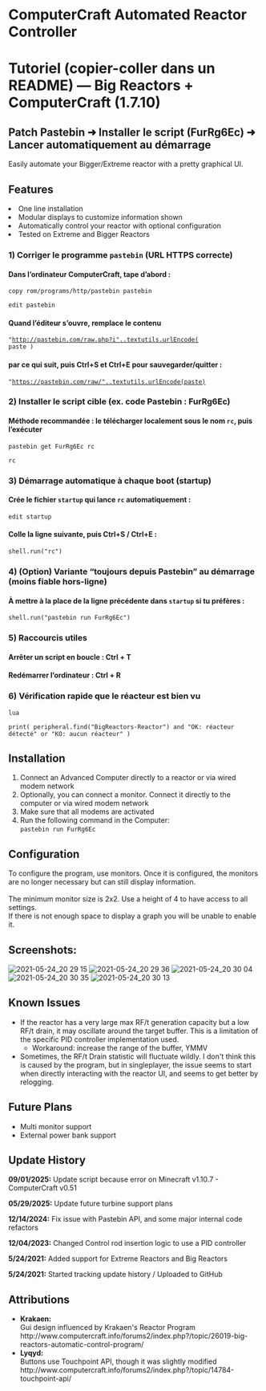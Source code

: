 # ComputerCraft Automated Reactor Controller
# Tutoriel (copier-coller dans un README) — Big Reactors + ComputerCraft (1.7.10)
## Patch Pastebin ➜ Installer le script (FurRg6Ec) ➜ Lancer automatiquement au démarrage


Easily automate your Bigger/Extreme reactor with a pretty graphical UI. <br />

## Features
  <bl>
  <li>One line installation</li>
  <li>Modular displays to customize information shown</li>
  <li>Automatically control your reactor with optional configuration</li>
  <li>Tested on Extreme and Bigger Reactors</li>
  </bl>

### 1) Corriger le programme `pastebin` (URL HTTPS correcte)
#### Dans l’ordinateur ComputerCraft, tape d’abord :
<code>copy rom/programs/http/pastebin pastebin</code>

<code>edit pastebin</code>

#### Quand l’éditeur s’ouvre, remplace le contenu 
<code>"http://pastebin.com/raw.php?i"..textutils.urlEncode( paste )</code>

#### par ce qui suit, puis Ctrl+S et Ctrl+E pour sauvegarder/quitter :
<code>"https://pastebin.com/raw/"..textutils.urlEncode(paste)</code>

### 2) Installer le script cible (ex. code Pastebin : FurRg6Ec)
#### Méthode recommandée : le télécharger localement sous le nom `rc`, puis l’exécuter
<code>pastebin get FurRg6Ec rc</code>

<code>rc</code>

### 3) Démarrage automatique à chaque boot (startup)
#### Crée le fichier `startup` qui lance `rc` automatiquement :
<code>edit startup</code>

#### Colle la ligne suivante, puis Ctrl+S / Ctrl+E :
<code>shell.run("rc")</code>

### 4) (Option) Variante “toujours depuis Pastebin” au démarrage (moins fiable hors-ligne)
#### À mettre à la place de la ligne précédente dans `startup` si tu préfères :
<code>shell.run("pastebin run FurRg6Ec")</code>

### 5) Raccourcis utiles
#### Arrêter un script en boucle :  Ctrl + T
#### Redémarrer l’ordinateur :     Ctrl + R

### 6) Vérification rapide que le réacteur est bien vu
<code>lua</code>

<code>print( peripheral.find("BigReactors-Reactor") and "OK: réacteur détecté" or "KO: aucun réacteur" )</code>





## Installation
  <ol>
    <li>
      Connect an Advanced Computer directly to a reactor or via wired modem network
    </li>
    <li>
      Optionally, you can connect a monitor. Connect it directly to the computer or via wired modem network
    </li>
    <li>
       Make sure that all modems are activated
    </li>
    <li>
      Run the following command in the Computer: <br />
      <code>pastebin run FurRg6Ec</code>
    </li>
  </ol>




## Configuration
  To configure the program, use monitors. Once it is configured,
  the monitors are no longer necessary but can still display information. <br /><br />
  The minimum monitor size is 2x2. Use a height of 4 to have access to all settings. <br />
  If there is not enough space to display a graph you will be unable to enable it.
## Screenshots:
![2021-05-24_20 29 15](https://user-images.githubusercontent.com/18647702/119422445-19adba00-bccf-11eb-95db-68c728e72555.png)
![2021-05-24_20 29 36](https://user-images.githubusercontent.com/18647702/119422446-1a465080-bccf-11eb-85c4-6e60e31b2869.png)
![2021-05-24_20 30 04](https://user-images.githubusercontent.com/18647702/119422448-1a465080-bccf-11eb-8c5d-f479c263da62.png)
![2021-05-24_20 30 35](https://user-images.githubusercontent.com/18647702/119422461-25997c00-bccf-11eb-9be3-9b2ad6b355bf.png)
![2021-05-24_20 30 13](https://user-images.githubusercontent.com/18647702/119422464-27fbd600-bccf-11eb-8a38-61909bb6aae8.png)

## Known Issues
- If the reactor has a very large max RF/t generation capacity but a low RF/t drain, it may oscillate around the target buffer. This is a limitation of the specific PID controller implementation used.
  - Workaround: increase the range of the buffer, YMMV
- Sometimes, the RF/t Drain statistic will fluctuate wildly. I don't think this is caused by the program, but in singleplayer, the issue seems to start when directly interacting with the reactor UI, and seems to get better by relogging.

## Future Plans
- Multi monitor support
- External power bank support
  
## Update History
  <b>09/01/2025:</b> Update script because error on Minecraft v1.10.7 - ComputerCraft v0.51 <p>
  <b>05/29/2025:</b> Update future turbine support plans <p>
  <b>12/14/2024:</b> Fix issue with Pastebin API, and some major internal code refactors <p>
  <b>12/04/2023:</b> Changed Control rod insertion logic to use a PID controller <p>
  <b>5/24/2021:</b> Added support for Extreme Reactors and Big Reactors <p>
  <b>5/24/2021:</b> Started tracking update history / Uploaded to GitHub <p>

## Attributions
<ul>
  <li><b>Krakaen: </b><br />
    Gui design influenced by Krakaen's Reactor Program <br />
    http://www.computercraft.info/forums2/index.php?/topic/26019-big-reactors-automatic-control-program/ </li>
  <li><b>Lyqyd: </b><br />
    Buttons use Touchpoint API, though it was slightly modified <br />
    http://www.computercraft.info/forums2/index.php?/topic/14784-touchpoint-api/ </li>
 </ul>
